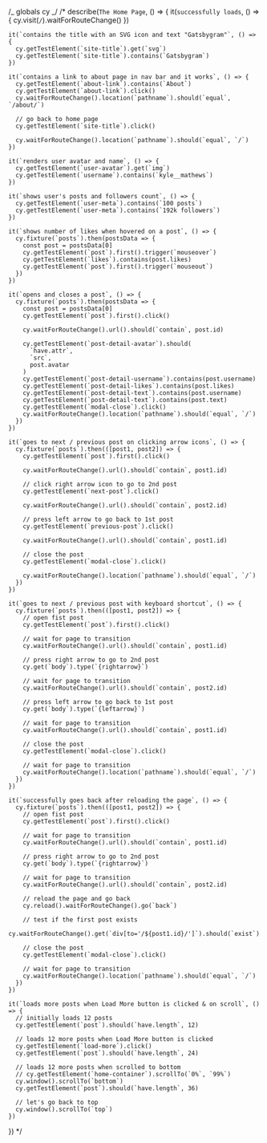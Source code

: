 /_ globals cy _/
/\*
describe(`The Home Page`, () => {
it(`successfully loads`, () => {
cy.visit(`/`).waitForRouteChange()
})

    it(`contains the title with an SVG icon and text "Gatsbygram"`, () => {
      cy.getTestElement(`site-title`).get(`svg`)
      cy.getTestElement(`site-title`).contains(`Gatsbygram`)
    })

    it(`contains a link to about page in nav bar and it works`, () => {
      cy.getTestElement(`about-link`).contains(`About`)
      cy.getTestElement(`about-link`).click()
      cy.waitForRouteChange().location(`pathname`).should(`equal`, `/about/`)

      // go back to home page
      cy.getTestElement(`site-title`).click()

      cy.waitForRouteChange().location(`pathname`).should(`equal`, `/`)
    })

    it(`renders user avatar and name`, () => {
      cy.getTestElement(`user-avatar`).get(`img`)
      cy.getTestElement(`username`).contains(`kyle__mathews`) 
    })

    it(`shows user's posts and followers count`, () => {
      cy.getTestElement(`user-meta`).contains(`100 posts`)
      cy.getTestElement(`user-meta`).contains(`192k followers`)
    })

    it(`shows number of likes when hovered on a post`, () => {
      cy.fixture(`posts`).then(postsData => {
        const post = postsData[0]
        cy.getTestElement(`post`).first().trigger(`mouseover`)
        cy.getTestElement(`likes`).contains(post.likes)
        cy.getTestElement(`post`).first().trigger(`mouseout`)
      })
    })

    it(`opens and closes a post`, () => {
      cy.fixture(`posts`).then(postsData => {
        const post = postsData[0]
        cy.getTestElement(`post`).first().click()

        cy.waitForRouteChange().url().should(`contain`, post.id)

        cy.getTestElement(`post-detail-avatar`).should(
          `have.attr`,
          `src`,
          post.avatar
        )
        cy.getTestElement(`post-detail-username`).contains(post.username)
        cy.getTestElement(`post-detail-likes`).contains(post.likes)
        cy.getTestElement(`post-detail-text`).contains(post.username)
        cy.getTestElement(`post-detail-text`).contains(post.text)
        cy.getTestElement(`modal-close`).click()
        cy.waitForRouteChange().location(`pathname`).should(`equal`, `/`)
      })
    })

    it(`goes to next / previous post on clicking arrow icons`, () => {
      cy.fixture(`posts`).then(([post1, post2]) => {
        cy.getTestElement(`post`).first().click()

        cy.waitForRouteChange().url().should(`contain`, post1.id)

        // click right arrow icon to go to 2nd post
        cy.getTestElement(`next-post`).click()

        cy.waitForRouteChange().url().should(`contain`, post2.id)

        // press left arrow to go back to 1st post
        cy.getTestElement(`previous-post`).click()

        cy.waitForRouteChange().url().should(`contain`, post1.id)

        // close the post
        cy.getTestElement(`modal-close`).click()

        cy.waitForRouteChange().location(`pathname`).should(`equal`, `/`)
      })
    })

    it(`goes to next / previous post with keyboard shortcut`, () => {
      cy.fixture(`posts`).then(([post1, post2]) => {
        // open fist post
        cy.getTestElement(`post`).first().click()

        // wait for page to transition
        cy.waitForRouteChange().url().should(`contain`, post1.id)

        // press right arrow to go to 2nd post
        cy.get(`body`).type(`{rightarrow}`)

        // wait for page to transition
        cy.waitForRouteChange().url().should(`contain`, post2.id)

        // press left arrow to go back to 1st post
        cy.get(`body`).type(`{leftarrow}`)

        // wait for page to transition
        cy.waitForRouteChange().url().should(`contain`, post1.id)

        // close the post
        cy.getTestElement(`modal-close`).click()

        // wait for page to transition
        cy.waitForRouteChange().location(`pathname`).should(`equal`, `/`)
      })
    })

    it(`successfully goes back after reloading the page`, () => {
      cy.fixture(`posts`).then(([post1, post2]) => {
        // open fist post
        cy.getTestElement(`post`).first().click()

        // wait for page to transition
        cy.waitForRouteChange().url().should(`contain`, post1.id)

        // press right arrow to go to 2nd post
        cy.get(`body`).type(`{rightarrow}`)

        // wait for page to transition
        cy.waitForRouteChange().url().should(`contain`, post2.id)

        // reload the page and go back
        cy.reload().waitForRouteChange().go(`back`)

        // test if the first post exists
        cy.waitForRouteChange().get(`div[to='/${post1.id}/']`).should(`exist`)

        // close the post
        cy.getTestElement(`modal-close`).click()

        // wait for page to transition
        cy.waitForRouteChange().location(`pathname`).should(`equal`, `/`)
      })
    })

    it(`loads more posts when Load More button is clicked & on scroll`, () => {
      // initially loads 12 posts
      cy.getTestElement(`post`).should(`have.length`, 12)

      // loads 12 more posts when Load More button is clicked
      cy.getTestElement(`load-more`).click()
      cy.getTestElement(`post`).should(`have.length`, 24)

      // loads 12 more posts when scrolled to bottom
      // cy.getTestElement(`home-container`).scrollTo(`0%`, `99%`)
      cy.window().scrollTo(`bottom`)
      cy.getTestElement(`post`).should(`have.length`, 36)

      // let's go back to top
      cy.window().scrollTo(`top`)
    })

})
\*/
